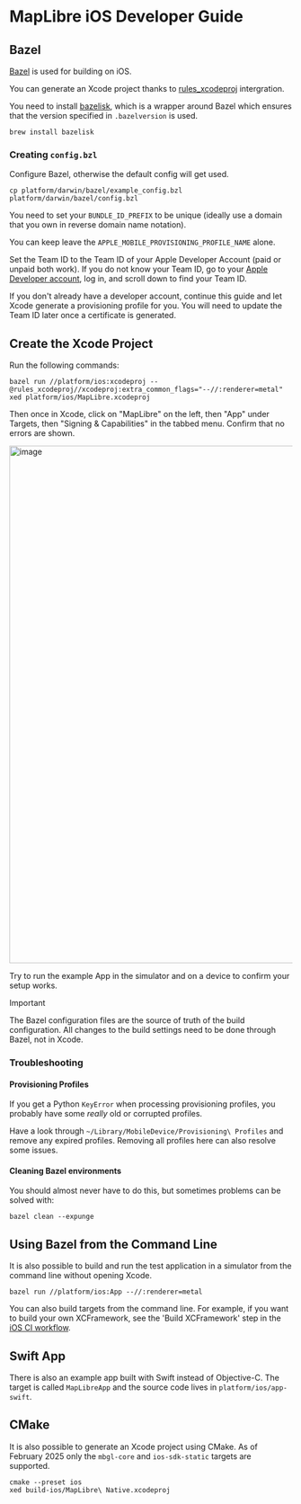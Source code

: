 # MapLibre iOS Developer Guide

## Bazel

[Bazel](https://bazel.build/) is used for building on iOS.

You can generate an Xcode project thanks to [rules_xcodeproj](https://github.com/MobileNativeFoundation/rules_xcodeproj) intergration.

You need to install [bazelisk](https://github.com/bazelbuild/bazelisk), which is a wrapper around Bazel which ensures that the version specified in `.bazelversion` is used.

```
brew install bazelisk
```

### Creating `config.bzl`

Configure Bazel, otherwise the default config will get used.

```
cp platform/darwin/bazel/example_config.bzl platform/darwin/bazel/config.bzl
```

You need to set your `BUNDLE_ID_PREFIX` to be unique (ideally use a domain that you own in reverse domain name notation).

You can keep leave the `APPLE_MOBILE_PROVISIONING_PROFILE_NAME` alone.

Set the Team ID to the Team ID of your Apple Developer Account (paid or unpaid both work). If you do not know your Team ID, go to your [Apple Developer account](https://developer.apple.com/account), log in, and scroll down to find your Team ID.

If you don't already have a developer account, continue this guide and let Xcode generate a provisioning profile for you. You will need to update the Team ID later once a certificate is generated.

## Create the Xcode Project

Run the following commands:

```
bazel run //platform/ios:xcodeproj --@rules_xcodeproj//xcodeproj:extra_common_flags="--//:renderer=metal"
xed platform/ios/MapLibre.xcodeproj
```

Then once in Xcode, click on "MapLibre" on the left, then "App" under Targets, then "Signing & Capabilities" in the tabbed menu.
Confirm that no errors are shown.

<img width="921" alt="image" src="https://github.com/polvi/maplibre-native/assets/649392/a1ef30cb-97fc-429a-acee-194436f3fb8a">

Try to run the example App in the simulator and on a device to confirm your setup works.

> [!IMPORTANT]
> The Bazel configuration files are the source of truth of the build configuration. All changes to the build settings need to be done through Bazel, not in Xcode.

### Troubleshooting

#### Provisioning Profiles

If you get a Python `KeyError` when processing provisioning profiles, you probably have some _really_ old or corrupted profiles.

Have a look through `~/Library/MobileDevice/Provisioning\ Profiles` and remove any expired profiles. Removing all profiles here can also resolve some issues.

#### Cleaning Bazel environments

You should almost never have to do this, but sometimes problems can be solved with:

```
bazel clean --expunge
```

## Using Bazel from the Command Line

It is also possible to build and run the test application in a simulator from the command line without opening Xcode.

```
bazel run //platform/ios:App --//:renderer=metal
```

You can also build targets from the command line. For example, if you want to build your own XCFramework, see the 'Build XCFramework' step in the [iOS CI workflow](../../.github/workflows/ios-ci.yml).

## Swift App

There is also an example app built with Swift instead of Objective-C. The target is called `MapLibreApp` and the source code lives in `platform/ios/app-swift`.

## CMake

It is also possible to generate an Xcode project using CMake. As of February 2025 only the `mbgl-core` and `ios-sdk-static` targets are supported.

```
cmake --preset ios
xed build-ios/MapLibre\ Native.xcodeproj
```
